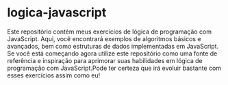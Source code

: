 # logica-javascript

Este repositório contém meus exercícios de lógica de programação com JavaScript. Aqui, você encontrará exemplos de algoritmos básicos e avançados, bem como estruturas de dados implementadas em JavaScript. Se você está começando 
agora utilize este repositório como uma fonte de referência e inspiração para aprimorar suas habilidades em lógica de programação com JavaScript.Pode ter certeza
que irá evoluir bastante com esses exercícios assim como eu!
